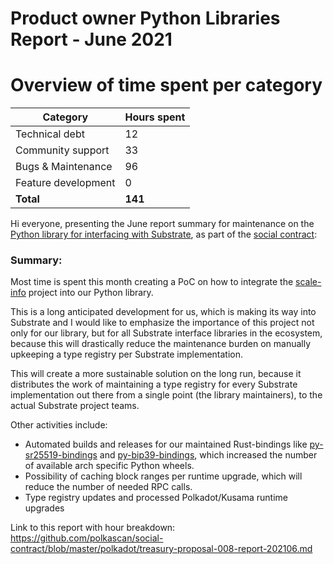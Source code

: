 # Product owner Python Libraries Report - June 2021

# Overview of time spent per category

| Category           | Hours spent  |
|--------------------|-----|
| Technical debt     | 12  |
| Community support  | 33  |
| Bugs & Maintenance |  96 |
| Feature development|  0  |
| **Total**|  **141**  |


Hi everyone, presenting the June report summary for maintenance on the [Python library for interfacing with Substrate](https://github.com/polkascan/py-substrate-interface), as part of the [social contract](https://github.com/polkascan/social-contract/blob/library-maintenance/polkadot/social-contract-002.md):

### Summary:

Most time is spent this month creating a PoC on how to integrate the [scale-info](https://github.com/paritytech/scale-info) project into our Python library. 

This is a long anticipated development for us, which is making its way into Substrate and I would like to emphasize the importance of this project not only for our library, but for all Substrate interface libraries in the ecosystem, because this will drastically reduce the maintenance burden on manually upkeeping a type registry per Substrate implementation. 

This will create a more sustainable solution on the long run, because it distributes the work of maintaining a type registry for every Substrate implementation out there from a single point (the library maintainers), to the actual Substrate project teams. 

Other activities include:

* Automated builds and releases for our maintained Rust-bindings like [py-sr25519-bindings](https://github.com/polkascan/py-sr25519-bindings) and [py-bip39-bindings](https://pypi.org/project/py-bip39-bindings/), which increased the number of available arch specific Python wheels.
* Possibility of caching block ranges per runtime upgrade, which will reduce the number of needed RPC calls.
* Type registry updates and processed Polkadot/Kusama runtime upgrades


Link to this report with hour breakdown: https://github.com/polkascan/social-contract/blob/master/polkadot/treasury-proposal-008-report-202106.md
